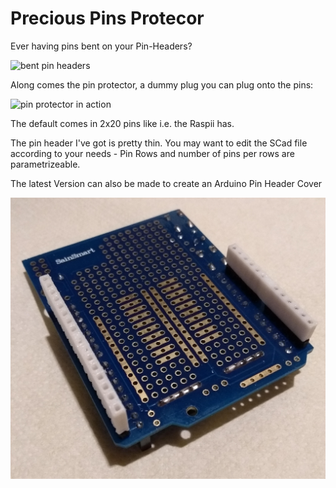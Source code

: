 Precious Pins Protecor
======================
Ever having pins bent on your Pin-Headers?

![bent pin headers](bent_pins.jpg)

Along comes the pin protector, a dummy plug you can plug onto the pins:

![pin protector in action](pin_protector.jpg)

The default comes in 2x20 pins like i.e. the Raspii has.

The pin header I've got is pretty thin. You may want to edit the SCad file according to your needs - Pin Rows and number of pins per rows are parametrizeable.


The latest Version can also be made to create an Arduino Pin Header Cover

![Arduino Shield Pin Protector in action](arduino_shield.jpg)
